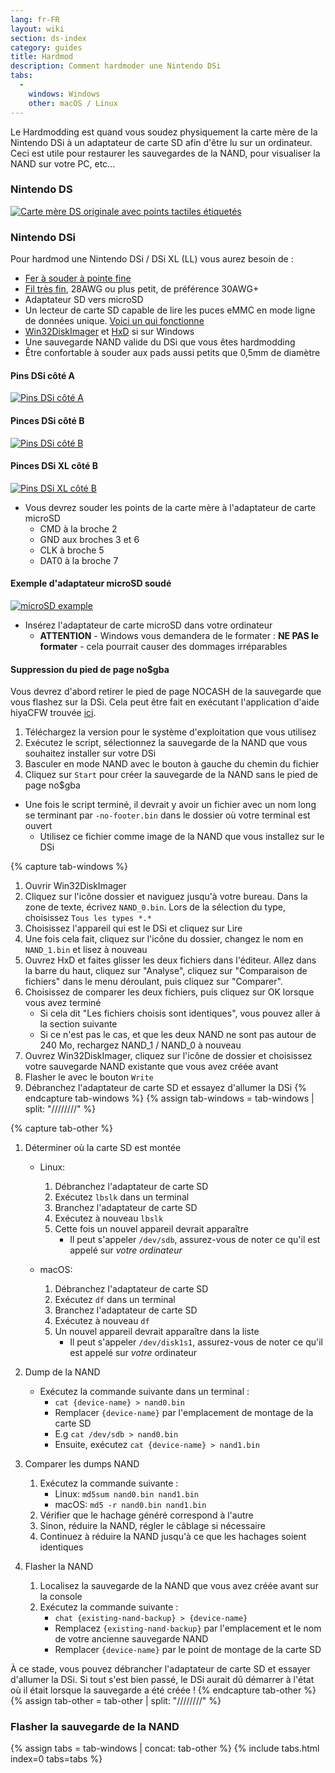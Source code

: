 ```yaml
---
lang: fr-FR
layout: wiki
section: ds-index
category: guides
title: Hardmod
description: Comment hardmoder une Nintendo DSi
tabs:
  - 
    windows: Windows
    other: macOS / Linux
---
```


Le Hardmodding est quand vous soudez physiquement la carte mère de la Nintendo DSi à un adaptateur de carte SD afin d'être lu sur un ordinateur. Ceci est utile pour restaurer les sauvegardes de la NAND, pour visualiser la NAND sur votre PC, etc...

### Nintendo DS
[![Carte mère DS originale avec points tactiles étiquetés](/assets/images/ds-hardmod/mobo_pinout.png)](/assets/images/ds-hardmod/mobo_pinout.png)

### Nintendo DSi

Pour hardmod une Nintendo DSi / DSi XL (LL) vous aurez besoin de :
   - [Fer à souder à pointe fine](https://www.amazon.com/dp/B01N4571Q6)
   - [Fil très fin](https://www.amazon.com/dp/B01MXGNTA4), 28AWG ou plus petit, de préférence 30AWG+
   - Adaptateur SD vers microSD
   - Un lecteur de carte SD capable de lire les puces eMMC en mode ligne de données unique. [Voici un qui fonctionne](https://www.amazon.com/dp/B006T9B6R2)
   - [Win32DiskImager](https://sourceforge.net/projects/win32diskimager/) et [HxD](https://mh-nexus.de/en/downloads.php?product=HxD20) si sur Windows
   - Une sauvegarde NAND valide du DSi que vous êtes hardmodding
   - Être confortable à souder aux pads aussi petits que 0,5mm de diamètre

#### Pins DSi côté A
[![Pins DSi côté A](/assets/images/dsi-hardmod/side_a.jpg)](/assets/images/dsi-hardmod/side_a.jpg)
#### Pinces DSi côté B
[![Pins DSi côté B](/assets/images/dsi-hardmod/side_b.png)](/assets/images/dsi-hardmod/side_b.png)
#### Pinces DSi XL côté B
[![Pins DSi XL côté B](/assets/images/dsi-hardmod/dsi_xl_side_b.png)](/assets/images/dsi-hardmod/dsi_xl_side_b.png)

- Vous devrez souder les points de la carte mère à l'adaptateur de carte microSD
   - CMD à la broche 2
   - GND aux broches 3 et 6
   - CLK à broche 5
   - DAT0 à la broche 7

#### Exemple d'adaptateur microSD soudé
[![microSD example](/assets/images/dsi-hardmod/sd.jpg)](/assets/images/dsi-hardmod/sd.jpg)

- Insérez l'adaptateur de carte microSD dans votre ordinateur
   - **ATTENTION** - Windows vous demandera de le formater : **NE PAS le formater** - cela pourrait causer des dommages irréparables

#### Suppression du pied de page no$gba
Vous devrez d'abord retirer le pied de page NOCASH de la sauvegarde que vous flashez sur la DSi. Cela peut être fait en exécutant l'application d'aide hiyaCFW trouvée [ici](https://github.com/mondul/HiyaCFW-Helper/releases/latest).

1. Téléchargez la version pour le système d'exploitation que vous utilisez
1. Exécutez le script, sélectionnez la sauvegarde de la NAND que vous souhaitez installer sur votre DSi
1. Basculer en mode NAND avec le bouton à gauche du chemin du fichier
1. Cliquez sur `Start` pour créer la sauvegarde de la NAND sans le pied de page no$gba

- Une fois le script terminé, il devrait y avoir un fichier avec un nom long se terminant par `-no-footer.bin` dans le dossier où votre terminal est ouvert
   - Utilisez ce fichier comme image de la NAND que vous installez sur le DSi

{% capture tab-windows %}
1. Ouvrir Win32DiskImager
1. Cliquez sur l'icône dossier et naviguez jusqu'à votre bureau. Dans la zone de texte, écrivez `NAND_0.bin`. Lors de la sélection du type, choisissez `Tous les types *.*`
1. Choisissez l'appareil qui est le DSi et cliquez sur Lire
1. Une fois cela fait, cliquez sur l'icône du dossier, changez le nom en `NAND_1.bin` et lisez à nouveau
1. Ouvrez HxD et faites glisser les deux fichiers dans l'éditeur. Allez dans la barre du haut, cliquez sur "Analyse", cliquez sur "Comparaison de fichiers" dans le menu déroulant, puis cliquez sur "Comparer".
1. Choisissez de comparer les deux fichiers, puis cliquez sur OK lorsque vous avez terminé
   - Si cela dit "Les fichiers choisis sont identiques", vous pouvez aller à la section suivante
   - Si ce n'est pas le cas, et que les deux NAND ne sont pas autour de 240 Mo, rechargez NAND_1 / NAND_0 à nouveau
1. Ouvrez Win32DiskImager, cliquez sur l'icône de dossier et choisissez votre sauvegarde NAND existante que vous avez créée avant
1. Flasher le avec le bouton `Write`
1. Débranchez l'adaptateur de carte SD et essayez d'allumer la DSi
{% endcapture tab-windows %}
{% assign tab-windows = tab-windows | split: "////////" %}


{% capture tab-other %}
1. Déterminer où la carte SD est montée
   - Linux:
      1. Débranchez l'adaptateur de carte SD
      1. Exécutez `lbslk` dans un terminal
      1. Branchez l'adaptateur de carte SD
      1. Exécutez à nouveau `lbslk`
      1. Cette fois un nouvel appareil devrait apparaître
         - Il peut s'appeler `/dev/sdb`, assurez-vous de noter ce qu'il est appelé sur *votre ordinateur*

   - macOS:
      1. Débranchez l'adaptateur de carte SD
      1. Exécutez `df` dans un terminal
      1. Branchez l'adaptateur de carte SD
      1. Exécutez à nouveau `df`
      1. Un nouvel appareil devrait apparaître dans la liste
         - Il peut s'appeler `/dev/disk1s1`, assurez-vous de noter ce qu'il est appelé sur *votre* ordinateur

1. Dump de la NAND
   - Exécutez la commande suivante dans un terminal :
      - `cat {device-name} > nand0.bin`
      - Remplacer `{device-name}` par l'emplacement de montage de la carte SD
      - E.g `cat /dev/sdb > nand0.bin`
      - Ensuite, exécutez `cat {device-name} > nand1.bin`


1. Comparer les dumps NAND
   1. Exécutez la commande suivante :
      - Linux: `md5sum nand0.bin nand1.bin`
      - macOS: `md5 -r nand0.bin nand1.bin`
   1. Vérifier que le hachage généré correspond à l'autre
   1. Sinon, réduire la NAND, régler le câblage si nécessaire
   1. Continuez à réduire la NAND jusqu'à ce que les hachages soient identiques

1. Flasher la NAND
   1. Localisez la sauvegarde de la NAND que vous avez créée avant sur la console
   1. Exécutez la commande suivante :
      - `chat {existing-nand-backup} > {device-name}`
      - Remplacez `{existing-nand-backup}` par l'emplacement et le nom de votre ancienne sauvegarde NAND
      - Remplacer `{device-name}` par le point de montage de la carte SD

À ce stade, vous pouvez débrancher l'adaptateur de carte SD et essayer d'allumer la DSi. Si tout s'est bien passé, le DSi aurait dû démarrer à l'état où il était lorsque la sauvegarde a été créée !
{% endcapture tab-other %}
{% assign tab-other = tab-other | split: "////////" %}

### Flasher la sauvegarde de la NAND
{% assign tabs = tab-windows | concat: tab-other %}
{% include tabs.html index=0 tabs=tabs %}
